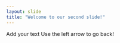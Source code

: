 ```yaml
---
layout: slide
title: "Welcome to our second slide!"
---
```

Add your text
Use the left arrow to go back!

